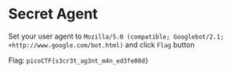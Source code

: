 # Secret Agent

Set your user agent to `Mozilla/5.0 (compatible; Googlebot/2.1; +http://www.google.com/bot.html)` and click `Flag` button

Flag: `picoCTF{s3cr3t_ag3nt_m4n_ed3fe08d}`